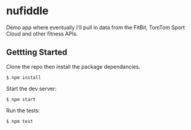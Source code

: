 # nufiddle
Demo app where eventually I'll pull in data from the FitBit, TomTom Sport Cloud and other fitness APIs.

## Gettting Started

Clone the repo then install the package dependancies.
```
$ npm install
```

Start the dev server:
```
$ npm start
```
Run the tests:
```
$ npm test
```

